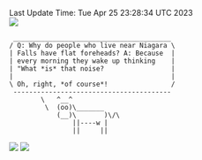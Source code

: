 Last Update Time: 
Tue Apr 25 23:28:34 UTC 2023
<br>![](https://img.shields.io/badge/%E5%A4%A7%E5%AE%B6-%E5%AE%89%E5%AE%89-green)<br>
```
 ________________________________________
/ Q: Why do people who live near Niagara \
| Falls have flat foreheads? A: Because  |
| every morning they wake up thinking    |
| "What *is* that noise?                 |
|                                        |
\ Oh, right, *of course*!                /
 ----------------------------------------
        \   ^__^
         \  (oo)\_______
            (__)\       )\/\
                ||----w |
                ||     ||
```
![](https://github-readme-stats.vercel.app/api?username=chenlitw)
![](https://github-readme-stats.vercel.app/api/top-langs/?username=chenlitw)
